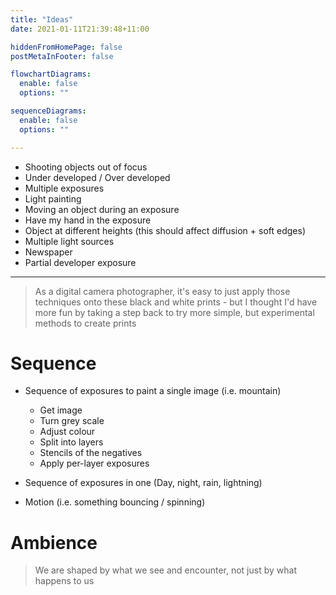 ```yaml
---
title: "Ideas"
date: 2021-01-11T21:39:48+11:00

hiddenFromHomePage: false
postMetaInFooter: false

flowchartDiagrams:
  enable: false
  options: ""

sequenceDiagrams: 
  enable: false
  options: ""

---
```


* Shooting objects out of focus
* Under developed / Over developed
* Multiple exposures
* Light painting
* Moving an object during an exposure
* Have my hand in the exposure
* Object at different heights (this should affect diffusion + soft edges)
* Multiple light sources
* Newspaper
* Partial developer exposure

---

> As a digital camera photographer, it's easy to just apply those techniques onto these black and white prints - but I thought I'd have more fun by taking a step back to try more simple, but experimental methods to create prints

<!--
* Flower petals
* Prism
* Leaf
* Something textured - expose texture first, expose texture last
  * placemats?
  * tissues
  * fabrics
* Effect of marking the paper
  * Pencil
  * Pen
  * Can I rub off?
* Effect of object height
* 2D, 2.5D, 3D
* Fire and hand sanitiser (on a glass plate)
* Camera filters

-->

# Sequence

<!-- Oof it's the same mountain but with different ideas -->
<!-- And within each idea there's different methods -->

* Sequence of exposures to paint a single image (i.e. mountain)
  * Get image
  * Turn grey scale
  * Adjust colour
  * Split into layers
  * Stencils of the negatives
  * Apply per-layer exposures
* Sequence of exposures in one (Day, night, rain, lightning)

* Motion (i.e. something bouncing / spinning)


# Ambience

> We are shaped by what we see and encounter, not just by what happens to us

<!-- * Use of  -->
